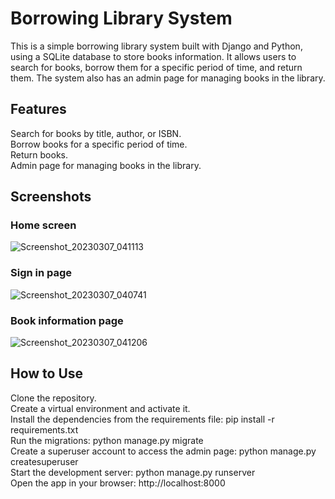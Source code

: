 # Borrowing Library System
This is a simple borrowing library system built with Django and Python, using a SQLite database to store books information. It allows users to search for books, borrow them for a specific period of time, and return them. The system also has an admin page for managing books in the library.

## Features
Search for books by title, author, or ISBN. <br>
Borrow books for a specific period of time. <br>
Return books. <br>
Admin page for managing books in the library. <br>
## Screenshots
### Home screen
![Screenshot_20230307_041113](https://user-images.githubusercontent.com/60580509/223557651-fef804dd-7396-4525-9d59-8e1762602b12.png)

### Sign in page
![Screenshot_20230307_040741](https://user-images.githubusercontent.com/60580509/223557665-1db256ce-2132-4bf7-8610-fc3b8a53372d.png)

### Book information page
![Screenshot_20230307_041206](https://user-images.githubusercontent.com/60580509/223557744-41d052b1-9278-4219-88d5-395a4b9ce63f.png)

## How to Use
Clone the repository. <br>
Create a virtual environment and activate it. <br>
Install the dependencies from the requirements file: pip install -r requirements.txt <br>
Run the migrations: python manage.py migrate <br>
Create a superuser account to access the admin page: python manage.py createsuperuser <br>
Start the development server: python manage.py runserver <br> 
Open the app in your browser: http://localhost:8000 <br>

